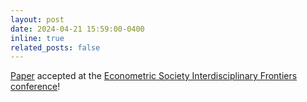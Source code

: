 ```yaml
---
layout: post
date: 2024-04-21 15:59:00-0400
inline: true
related_posts: false
---
```


[Paper](https://arxiv.org/abs/2402.09384) accepted at the [Econometric Society Interdisciplinary Frontiers conference](https://www.econometricsociety.org/regional-activities/schedule/2024/08/13/2024-ESIFEconomics-and-AIML-Meeting#home)!
